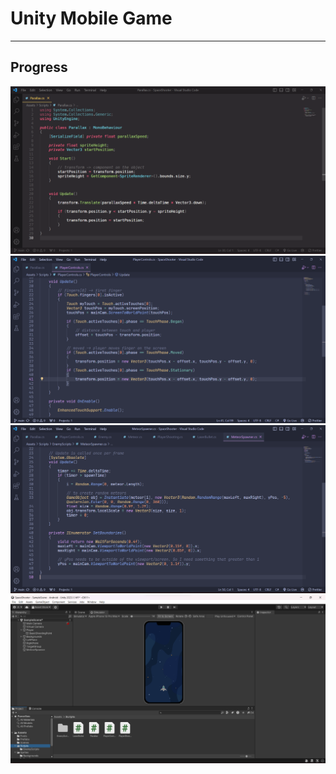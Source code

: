# Unity Mobile Game

---

## Progress

<img src = "Progress/VSCode1.png"> <br>
<img src = "Progress/VSCode2.png"> <br>
<img src = "Progress/VSCode3.png"> <br>
<img src = "Progress/Unity1.png"> <br>
